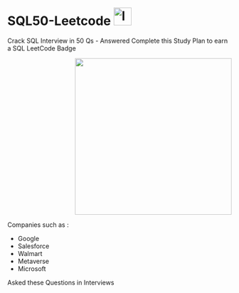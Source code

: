 # SQL50-Leetcode <a href="https://leetcode.com/" target="#" rel="noopener"> <img src="https://leetcode.com/static/images/LeetCode_logo_rvs.png" alt="leetcode" width="40" height="40"/> </a>
Crack SQL Interview in 50 Qs - Answered
Complete this Study Plan to earn a SQL LeetCode Badge
<div align = "right">
 <img src = "https://institute.careerguide.com/wp-content/uploads/2020/09/interviewp_dribbble.gif" style="width: 22rem;" />
 </div>
 
Companies such as :
* Google
* Salesforce
* Walmart
* Metaverse
* Microsoft
 
Asked these Questions in Interviews
